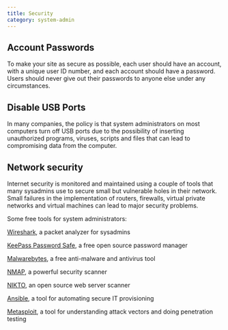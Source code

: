 ```yaml
---
title: Security
category: system-admin
---
```



## Account Passwords

To make your site as secure as possible, each user should have an account, with a unique user ID number, and each account should have a password. Users should never give out their passwords to anyone else under any circumstances.

## Disable USB Ports

In many companies, the policy is that system administrators on most computers turn off USB ports due to the possibility of inserting unauthorized programs, viruses, scripts and files that can lead to compromising data from the computer.

## Network security

Internet security is monitored and maintained using a couple of tools that many sysadmins use to secure small but vulnerable holes in their network.
Small failures in the implementation of routers, firewalls, virtual private networks and virtual machines can lead to major security problems.

Some free tools for system administrators:

[Wireshark](https://www.wireshark.org/), a packet analyzer for sysadmins

[KeePass Password Safe](http://keepass.info/), a free open source password manager

[Malwarebytes](https://www.malwarebytes.com/), a free anti-malware and antivirus tool

[NMAP](http://searchsecurity.techtarget.co.uk/tip/Nmap-tutorial-Nmap-scan-examples-for-vulnerability-discovery), a powerful security scanner

[NIKTO](https://cirt.net/Nikto2), an open source web server scanner

[Ansible](https://www.ansible.com/), a tool for automating secure IT provisioning

[Metasploit](https://www.metasploit.com/), a tool for understanding attack vectors and doing penetration testing
